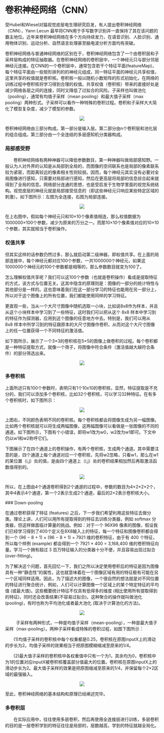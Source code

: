 # 卷积神经网络（CNN）

受Hubel和Wiesel对猫视觉皮层电生理研究启发，有人提出卷积神经网络（CNN），Yann Lecun 最早将CNN用于手写数字识别并一直保持了其在该问题的霸主地位。近年来卷积神经网络在多个方向持续发力，在语音识别、人脸识别、通用物体识别、运动分析、自然语言处理甚至脑电波分析方面均有突破。

卷积神经网络与普通神经网络的区别在于，卷积神经网络包含了一个由卷积层和子采样层构成的特征抽取器。在卷积神经网络的卷积层中，一个神经元只与部分邻层神经元连接。在CNN的一个卷积层中，通常包含若干个特征平面(featureMap)，每个特征平面由一些矩形排列的的神经元组成，同一特征平面的神经元共享权值，这里共享的权值就是卷积核。卷积核一般以随机小数矩阵的形式初始化，在网络的训练过程中卷积核将学习得到合理的权值。共享权值（卷积核）带来的直接好处是减少网络各层之间的连接，同时又降低了过拟合的风险。子采样也叫做池化（pooling），通常有均值子采样（mean pooling）和最大值子采样（max pooling）两种形式。子采样可以看作一种特殊的卷积过程。卷积和子采样大大简化了模型复杂度，减少了模型的参数。

<p align="center">
  <img src="https://github.com/kebiao/deeplearning/blob/master/screenshots/tutorial/what_is_cnn_1.png">
</p>


卷积神经网络由三部分构成。第一部分是输入层。第二部分由n个卷积层和池化层的组合组成。第三部分由一个全连结的多层感知机分类器构成。

### 局部感受野

       卷积神经网络有两种神器可以降低参数数目，第一种神器叫做局部感知野。一般认为人对外界的认知是从局部到全局的，而图像的空间联系也是局部的像素联系较为紧密，而距离较远的像素相关性则较弱。因而，每个神经元其实没有必要对全局图像进行感知，只需要对局部进行感知，然后在更高层将局部的信息综合起来就得到了全局的信息。网络部分连通的思想，也是受启发于生物学里面的视觉系统结构。视觉皮层的神经元就是局部接受信息的（即这些神经元只响应某些特定区域的刺激）。如下图所示：左图为全连接，右图为局部连接。

<p align="center">
  <img src="https://github.com/kebiao/deeplearning/blob/master/screenshots/tutorial/what_is_cnn_2.png">
</p>


在上右图中，假如每个神经元只和10×10个像素值相连，那么权值数据为1000000×100个参数，减少为原来的万分之一。而那10×10个像素值对应的10×10个参数，其实就相当于卷积操作。


### 权值共享

但其实这样的话参数仍然过多，那么就启动第二级神器，即权值共享。在上面的局部连接中，每个神经元都对应100个参数，一共1000000个神经元，如果这1000000个神经元的100个参数都是相等的，那么参数数目就变为100了。

怎么理解权值共享呢？我们可以这100个参数（也就是卷积操作）看成是提取特征的方式，该方式与位置无关。这其中隐含的原理则是：图像的一部分的统计特性与其他部分是一样的。这也意味着我们在这一部分学习的特征也能用在另一部分上，所以对于这个图像上的所有位置，我们都能使用同样的学习特征。

更直观一些，当从一个大尺寸图像中随机选取一小块，比如说8x8作为样本，并且从这个小块样本中学习到了一些特征，这时我们可以把从这个 8x8 样本中学习到的特征作为探测器，应用到这个图像的任意地方中去。特别是，我们可以用从 8x8 样本中所学习到的特征跟原本的大尺寸图像作卷积，从而对这个大尺寸图像上的任一位置获得一个不同特征的激活值。

如下图所示，展示了一个3×3的卷积核在5×5的图像上做卷积的过程。每个卷积都是一种特征提取方式，就像一个筛子，将图像中符合条件（激活值越大越符合条件）的部分筛选出来。

<p align="center">
  <img src="https://github.com/kebiao/deeplearning/blob/master/screenshots/tutorial/what_is_cnn_3.gif">
</p>


### 多卷积核

上面所述只有100个参数时，表明只有1个10x10的卷积核，显然，特征提取是不充分的，我们可以添加多个卷积核，比如32个卷积核，可以学习32种特征。在有多个卷积核时，如下图所示：

<p align="center">
  <img src="https://github.com/kebiao/deeplearning/blob/master/screenshots/tutorial/what_is_cnn_4.png">
</p>


上图右，不同颜色表明不同的卷积核。每个卷积核都会将图像生成为另一幅图像。比如两个卷积核就可以将生成两幅图像，这两幅图像可以看做是一张图像的不同的通道。如下图所示，下图有个小错误，即将w1改为w0，w2改为w1即可。下文中仍以w1和w2称呼它们。

下图展示了在四个通道上的卷积操作，有两个卷积核，生成两个通道。其中需要注意的是，四个通道上每个通道对应一个卷积核，先将w2忽略，只看w1，那么在w1的某位置（i,j）处的值，是由四个通道上（i,j）处的卷积结果相加然后再取激活函数值得到的。


<p align="center">
  <img src="https://github.com/kebiao/deeplearning/blob/master/screenshots/tutorial/what_is_cnn_5.png">
</p>


所以，在上图由4个通道卷积得到2个通道的过程中，参数的数目为4×2×2×2个，其中4表示4个通道，第一个2表示生成2个通道，最后的2×2表示卷积核大小。


### Down-pooling

在通过卷积获得了特征 (features) 之后，下一步我们希望利用这些特征去做分类。理论上讲，人们可以用所有提取得到的特征去训练分类器，例如 softmax 分类器，但这样做面临计算量的挑战。例如：对于一个 96X96 像素的图像，假设我们已经学习得到了400个定义在8X8输入上的特征，每一个特征和图像卷积都会得到一个 (96 − 8 + 1) × (96 − 8 + 1) = 7921 维的卷积特征，由于有 400 个特征，所以每个样例 (example) 都会得到一个 7921 × 400 = 3,168,400 维的卷积特征向量。学习一个拥有超过 3 百万特征输入的分类器十分不便，并且容易出现过拟合 (over-fitting)。

为了解决这个问题，首先回忆一下，我们之所以决定使用卷积后的特征是因为图像具有一种“静态性”的属性，这也就意味着在一个图像区域有用的特征极有可能在另一个区域同样适用。因此，为了描述大的图像，一个很自然的想法就是对不同位置的特征进行聚合统计，例如，人们可以计算图像一个区域上的某个特定特征的平均值 (或最大值)。这些概要统计特征不仅具有低得多的维度 (相比使用所有提取得到的特征)，同时还会改善结果(不容易过拟合)。这种聚合的操作就叫做池化 (pooling)，有时也称为平均池化或者最大池化 (取决于计算池化的方法)。


<p align="center">
  <img src="https://github.com/kebiao/deeplearning/blob/master/screenshots/tutorial/what_is_cnn_6.gif">
</p>

        
子采样有两种形式，一种是均值子采样（mean-pooling），一种是最大值子采样（max-pooling）。两种子采样看成特殊的卷积过程，如图下图所示：

       (1)均值子采样的卷积核中每个权重都是0.25，卷积核在原图inputX上的滑动的步长为2。均值子采样的效果相当于把原图模糊缩减至原来的1/4。

       (2)最大值子采样的卷积核中各权重值中只有一个为1，其余均为0，卷积核中为1的位置对应inputX被卷积核覆盖部分值最大的位置。卷积核在原图inputX上的滑动步长为2。最大值子采样的效果是把原图缩减至原来的1/4，并保留每个2*2区域的最强输入。


<p align="center">
  <img src="https://github.com/kebiao/deeplearning/blob/master/screenshots/tutorial/what_is_cnn_7.png">
</p>


至此，卷积神经网络的基本结构和原理已经阐述完毕。


### 多卷积层

       在实际应用中，往往使用多层卷积，然后再使用全连接层进行训练，多层卷积的目的是一层卷积学到的特征往往是局部的，层数越高，学到的特征就越全局化。
